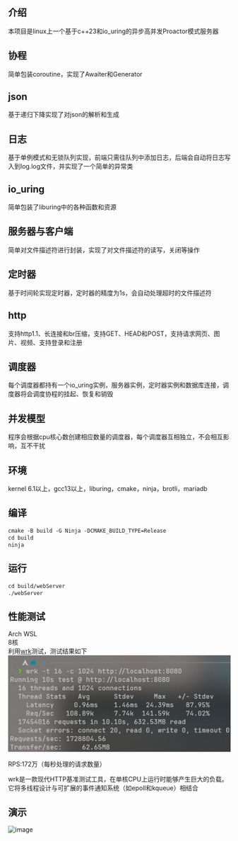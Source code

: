 ## 介绍

本项目是linux上一个基于c++23和io_uring的异步高并发Proactor模式服务器

## 协程

简单包装coroutine，实现了Awaiter和Generator

## json

基于递归下降实现了对json的解析和生成

## 日志

基于单例模式和无锁队列实现，前端只需往队列中添加日志，后端会自动将日志写入到log.log文件，并实现了一个简单的异常类

## io_uring

简单包装了liburing中的各种函数和资源

## 服务器与客户端

简单对文件描述符进行封装，实现了对文件描述符的读写，关闭等操作

## 定时器

基于时间轮实现定时器，定时器的精度为1s，会自动处理超时的文件描述符

## http

支持http1.1、长连接和br压缩，支持GET、HEAD和POST，支持请求网页、图片、视频、支持登录和注册

## 调度器

每个调度器都持有一个io_uring实例，服务器实例，定时器实例和数据库连接，调度器将会调度协程的挂起、恢复和销毁

## 并发模型

程序会根据cpu核心数创建相应数量的调度器，每个调度器互相独立，不会相互影响，互不干扰

## 环境

kernel 6.1以上，gcc13以上，liburing，cmake，ninja，brotli，mariadb

## 编译

```shell 
cmake -B build -G Ninja -DCMAKE_BUILD_TYPE=Release
cd build
ninja
```

## 运行

```shell
cd build/webServer
./webServer
```

## 性能测试

Arch WSL  
8核  
利用[wrk](https://github.com/wg/wrk)测试，测试结果如下  
![image](resources/test.png)

RPS:172万（每秒处理的请求数量）

wrk是一款现代HTTP基准测试工具，在单核CPU上运行时能够产生巨大的负载。它将多线程设计与可扩展的事件通知系统（如epoll和kqueue）相结合

## 演示

![image](resources/show.gif)
